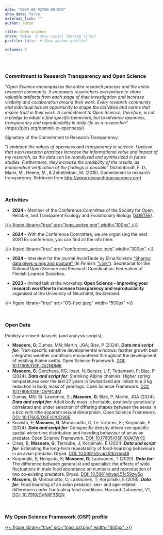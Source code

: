 ```yaml
---
date: "2024-02-02T00:00:00Z"
show_date: false
external_link: ""
author: admin

title: Open science
share: false  # Show social sharing links?
profile: false  # Show author profile?

columns: 2
---
```

<p> </p>

### Commitment to Research Transparency and Open Science

"_Open Science encompasses the entire research process and the entire research community. It empowers researchers everywhere to share valuable artifacts from each stage of their investigation and increase visibility and collaboration around their work. Every research community and individual has an opportunity to shape the activities and norms that inspire trust in their work. A commitment to Open Science, therefore, is not a pledge to adopt a few specific behaviors, but to advance openness, transparency and reproducibility in daily life as a researcher_" (<https://plos.org/commit-to-openness/>)

Signatory of the Commitment to Research Transparency:

"_I embrace the values of openness and transparency in science. I believe that such research practices increase the informational value and impact of my research, as the data can be reanalyzed and synthesized in future studies. Furthermore, they increase the credibility of the results, as independent verification of the findings is possible_" (Schönbrodt, F. D., Maier, M., Heene, M., & Zehetleitner, M. (2015). Commitment to research transparency. Retrieved from <http://www.researchtransparency.org>).

<p> </p>

### Activities

* **2024 -** Member of the Conference Committee of the Society for Open, Reliable, and Transparent Ecology and Evolutionary Biology ([SORTEE](https://www.sortee.org/)).

<a href="https://www.sortee.org/" target="_blank" rel="noopener noreferrer">

{{< figure library="true" src="logo_sortee.png" width="100px" >}}
</a>

* **2024 -** With the Conference Committee, we are organising the next SORTEE conference, you can find all the info here:

<a href="https://www.sortee.org/upcoming/" target="_blank" rel="noopener noreferrer">

{{< figure library="true" src="conference_sortee.jpeg" width="300px" >}}
</a>

* **2024 -** Interview for the journal AvoinTiede by Elina Koivisto <a href="https://avointiede.fi/en/news/sharing-gives-data-wings-and-posture" target="_blank" rel="noopener noreferrer"> "Sharing data gives wings and posture" </a> (In Finnish: <a href="https://avointiede.fi/fi/ajankohtaista/avoin-jakaminen-antaa-aineistolle-siivet-ja-ryhtia-haastattelussa-giulia-masoero" target="_blank" rel="noopener noreferrer"> "Link"</a>). Secretariat for the National Open Science and Research Coordination. Federation of Finnish Learned Societies.

* **2023 -** Invited talk at the workshop **Open Science - Improving your research workflow to increase transparency and reproducibility** organised at the University of Neuchâtel, Switzerland.

{{< figure library="true" src="OS-flyer.jpeg" width="500px" >}}

<p> </p>

### Open Data

Publicly archived datasets (and analysis scripts):

* **Masoero, G**; Dumas, MN; Martin, JGA; Bize, P (2024). _**Data and script for**_: Trait-specific sensitive developmental windows: feather growth best integrates weather conditions encountered throughout the development of nestling Alpine swifts. Open Science Framework. [DOI: 10.17605/OSF.IO/2NDMK](https://osf.io/2ndmk/)
* **Masoero, G**; Gencheva, KG; Ioset, N; Bersier, L-F; Tettamanti, F; Bize, P (2024). _**Data and script for**_: Shrinking Alpine chamois: Higher spring temperatures over the last 27 years in Switzerland are linked to a 3 kg reduction in body mass of yearlings. Open Science Framework. [DOI: 10.17605/OSF.IO/P9C4M](https://osf.io/p9c4m/)
* Dumas, MN; St. Lawrence, S.; **Masoero, G**; Bize, P; Martin, JGA (2024). _**Data and script for**_: Adult body mass is heritable, positively genetically correlated and under selection of differing shapes between the sexes in a bird with little apparent sexual dimorphism. Open Science Framework. [DOI: 10.17605/OSF.IO/CD9GE](https://osf.io/cd9ge/)
* Koivisto, E; **Masoero, G**; Morosinotto, C; Le Tortorec, E.; Korpimaki, E (2024). _**Data and script for**_: Conspecific density drives sex-specific spatial wintertime distribution and hoarding behaviour of an avian predator. Open Science Framework. [DOI: 10.17605/OSF.IO/ACWKS](https://osf.io/acwks/)
* Class, B; **Masoero, G**; Terraube, J; Korpimaki, E (2021). _**Data and script for**_: Estimating the long-term repeatability of food-hoarding behaviours in an avian predator. Dryad. [DOI: 10.5061/dryad.5tb2rbp49](https://doi.org/10.5061/dryad.5tb2rbp49)
* Korpimäki, E; Hongisto, K; **Masoero, G**; Laaksonen, T (2020). _**Data for**_: The difference between generalist and specialist: the effects of wide fluctuations in main food abundance on numbers and reproduction of two co-existing predators. Dryad. [DOI: 10.5061/dryad.51c59zw5q](https://doi.org/10.5061/dryad.51c59zw5q)
* **Masoero, G**; Morosinotto, C; Laaksonen, T; Korpimäki, E (2018). _**Data for**_: Food hoarding of an avian predator: sex- and age-related differences under fluctuating food conditions. Harvard Dataverse, V1, [DOI: 10.7910/DVN/IF3SQN](https://doi.org/10.7910/DVN/IF3SQN)

<p> </p>

### My Open Science Framework (OSF) profile

<a href="https://osf.io/ct7g5/" target="_blank" rel="noopener noreferrer">
{{< figure library="true" src="logo_osf.png" width="400px" >}}
</a>
